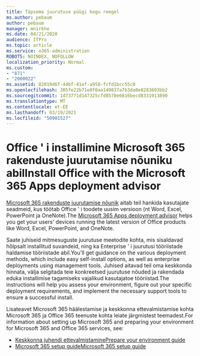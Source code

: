 ```yaml
---
title: Täpsema juurutuse püügi kogu reegel
ms.author: pebaum
author: pebaum
manager: mnirkhe
ms.date: 04/21/2020
audience: ITPro
ms.topic: article
ms.service: o365-administration
ROBOTS: NOINDEX, NOFOLLOW
localization_priority: Normal
ms.custom:
- "871"
- "2000022"
ms.assetid: 82019d6f-44bf-41ef-a950-fcfd1bcc55c0
ms.openlocfilehash: 305fe22b71e0f0aa149837a7b3da0e8283603bb2
ms.sourcegitcommit: 1d73771d147325cfd8578e6816becd8331913890
ms.translationtype: MT
ms.contentlocale: et-EE
ms.lasthandoff: 03/19/2021
ms.locfileid: "50901527"
---
```

# <a name="install-office-with-the-microsoft-365-apps-deployment-advisor"></a><span data-ttu-id="38e40-102">Office ' i installimine Microsoft 365 rakenduste juurutamise nõuniku abil</span><span class="sxs-lookup"><span data-stu-id="38e40-102">Install Office with the Microsoft 365 Apps deployment advisor</span></span>

<span data-ttu-id="38e40-103">[Microsoft 365 rakenduste juurutamise nõunik](https://admin.microsoft.com/adminportal/home) aitab teil hankida kasutajate seadmeid, kus töötab Office ' i toodete uusim versioon (nt Word, Excel, PowerPoint ja OneNote).</span><span class="sxs-lookup"><span data-stu-id="38e40-103">The [Microsoft 365 Apps deployment advisor](https://admin.microsoft.com/adminportal/home) helps you get your users' devices running the latest version of Office products like Word, Excel, PowerPoint, and OneNote.</span></span>

<span data-ttu-id="38e40-104">Saate juhiseid mitmesuguste juurutuse meetodite kohta, mis sisaldavad hõlpsalt installitud suvandeid, ning ka Enterprise ' i juurutusi tööriistade haldamise tööriistade abil.</span><span class="sxs-lookup"><span data-stu-id="38e40-104">You'll get guidance on the various deployment methods, which include easy self-install options, as well as enterprise deployments using management tools.</span></span> <span data-ttu-id="38e40-105">Juhised aitavad teil oma keskkonda hinnata, välja selgitada teie konkreetsed juurutuse nõuded ja rakendada eduka installimise tagamiseks vajalikud kasutajatoe tööriistad.</span><span class="sxs-lookup"><span data-stu-id="38e40-105">The instructions will help you assess your environment, figure out your specific deployment requirements, and implement the necessary support tools to ensure a successful install.</span></span>

<span data-ttu-id="38e40-106">Lisateavet Microsoft 365 häälestamise ja keskkonna ettevalmistamise kohta Microsoft 365 ja Office 365 teenuste kohta leiate järgmistest teemadest.</span><span class="sxs-lookup"><span data-stu-id="38e40-106">For information about setting up Microsoft 365 and preparing your environment for Microsoft 365 and Office 365 services, see:</span></span>

- [<span data-ttu-id="38e40-107">Keskkonna juhendi ettevalmistamine</span><span class="sxs-lookup"><span data-stu-id="38e40-107">Prepare your environment guide</span></span>](https://go.microsoft.com/fwlink/?linkid=2005213)
- [<span data-ttu-id="38e40-108">Microsoft 365 setup guide</span><span class="sxs-lookup"><span data-stu-id="38e40-108">Microsoft 365 setup guide</span></span>](https://go.microsoft.com/fwlink/?linkid=2072646)
